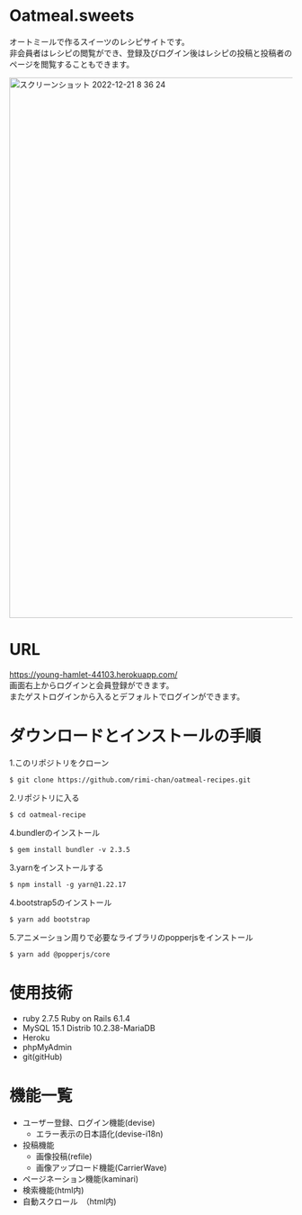  # Oatmeal.sweets
  
  オートミールで作るスイーツのレシピサイトです。<br >
  非会員者はレシピの閲覧ができ、登録及びログイン後はレシピの投稿と投稿者のページを閲覧することもできます。<br >
  
  <img width="960" alt="スクリーンショット 2022-12-21 8 36 24" src="https://user-images.githubusercontent.com/104556347/208786722-3db9521a-8611-4b9d-a668-37fc337d8788.png">
  
  
 # URL
  https://young-hamlet-44103.herokuapp.com/<br >
  画面右上からログインと会員登録ができます。<br >
  またゲストログインから入るとデフォルトでログインができます。
  
 # ダウンロードとインストールの手順
 1.このリポジトリをクローン
 ```
 $ git clone https://github.com/rimi-chan/oatmeal-recipes.git
 ```
 2.リポジトリに入る
 ```
 $ cd oatmeal-recipe
 ```
 4.bundlerのインストール
 ```
 $ gem install bundler -v 2.3.5
 ```
 3.yarnをインストールする
 ```
 $ npm install -g yarn@1.22.17
 ```
 4.bootstrap5のインストール
 ```
 $ yarn add bootstrap
 ```
 5.アニメーション周りで必要なライブラリのpopperjsをインストール
 ```
 $ yarn add @popperjs/core
 ```
  
 # 使用技術
  - ruby 2.7.5
   Ruby on Rails 6.1.4
  - MySQL 15.1 Distrib 10.2.38-MariaDB
  - Heroku
  - phpMyAdmin
  - git(gitHub) 
  
 # 機能一覧
- ユーザー登録、ログイン機能(devise)
  - エラー表示の日本語化(devise-i18n)
- 投稿機能
  - 画像投稿(refile)
  - 画像アップロード機能(CarrierWave)
- ページネーション機能(kaminari)
- 検索機能(html内)
- 自動スクロール　（html内)
